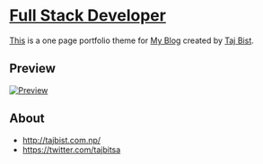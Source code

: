 # [Full Stack Developer](http://tajbist.com.np/)

[This](http://tajbist.com.np/) is a one page portfolio theme for [My Blog](http://tajbist.com.np/) created by [Taj Bist](http://tajbist.com.np/). 

## Preview

[![ Preview](https://tajbitsa.github.io/img/Portifoli0.png)](http://tajbist.com.np/)

 
 
## About


* http://tajbist.com.np/
* https://twitter.com/tajbitsa
